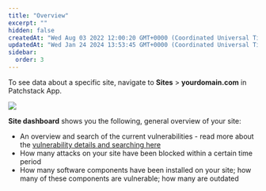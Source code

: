 ```yaml
---
title: "Overview"
excerpt: ""
hidden: false
createdAt: "Wed Aug 03 2022 12:00:20 GMT+0000 (Coordinated Universal Time)"
updatedAt: "Wed Jan 24 2024 13:53:45 GMT+0000 (Coordinated Universal Time)"
sidebar:
  order: 3
---
```

To see data about a specific site, navigate to **Sites** > **yourdomain.com** in Patchstack App.

![](@images/patchstack-site-overview.png)

**Site dashboard** shows you the following, general overview of your site:

* An overview and search of the current vulnerabilities - read more about the <a href="/patchstack-app/dashboard/#vulnerability-information-and-filtering" target="_blank">vulnerability details and searching here</a>
* How many attacks on your site have been blocked within a certain time period
* How many software components have been installed on your site; how many of these components are vulnerable; how many are outdated
